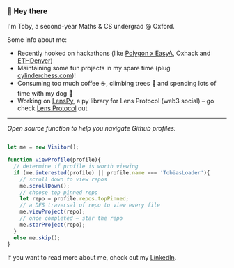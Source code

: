### 👋 Hey there

I'm Toby, a second-year Maths & CS undergrad @ Oxford.

Some info about me:
- Recently hooked on hackathons (like [Polygon x EasyA](https://www.easya.io/event/polygon-x-easya-hackathon), Oxhack and [ETHDenver](https://www.easya.io/event/polygon-x-easya-hackathon))
- Maintaining some fun projects in my spare time (plug [cylinderchess.com](https://cylinderchess.com))!
- Consuming too much coffee ☕️, climbing trees 🌳 and spending lots of time with my dog 🦮
- Working on [LensPy](https://github.com/TobiasLoader/LensPy), a py library for Lens Protocol (web3 social) – go check [Lens Protocol](https://www.lens.xyz) out

---

*Open source function to help you navigate Github profiles:*

```javascript

let me = new Visitor();

function viewProfile(profile){
  // determine if profile is worth viewing
  if (me.interested(profile) || profile.name === 'TobiasLoader'){
    // scroll down to view repos
    me.scrollDown();
    // choose top pinned repo
    let repo = profile.repos.topPinned;
    // a DFS traversal of repo to view every file
    me.viewProject(repo);
    // once completed – star the repo
    me.starProject(repo);
  }
  else me.skip();
}
```

If you want to read more about me, check out my [LinkedIn](https://www.linkedin.com/in/tobiasloader/).
